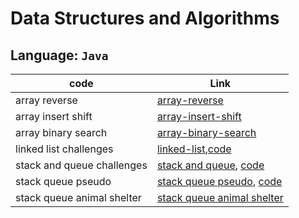 # Data Structures and Algorithms

## Language: `Java`

| code                | Link                                                                                                                            |
| ------------------- | ------------------------------------------------------------------------------------------------------------------------------- |
| array reverse              | [array-reverse](code_challenges/array-reverse/README.md)             |
| array insert shift         | [array-insert-shift](code_challenges/array-insert-shift/README.md)             |
| array binary search        | [array-binary-search](code_challenges/array-binary-search/README.md)             |
| linked list challenges     | [linked-list](code_challenges/linked-list/README.md),[code](code_challenges/linked-list)             |
| stack and queue challenges | [stack and queue](code_challenges/stack-and-queue/README.md), [code](code_challenges/stack-and-queue) |
| stack queue pseudo | [stack queue pseudo](code_challenges/stack-queue-pseudo/README.md), [code](code_challenges/stack-and-queue/lib/src/main/java/stack/and/queue/structure/PseudoQueue.java) |
| stack queue animal shelter | [stack queue animal shelter](code_challenges/stack-queue-animal-shelter/assets/README.md)|


